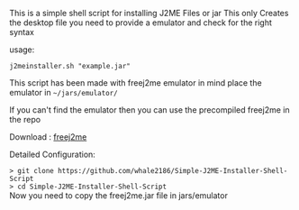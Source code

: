 This is a simple shell script for installing J2ME Files or jar 
This only Creates the desktop file you need to provide a emulator and check for the right syntax

usage:
```
j2meinstaller.sh "example.jar"
```
This script has been made with freej2me emulator in mind place the emulator in  `~/jars/emulator/`

If you can't find the emulator then you can use the precompiled freej2me in the repo

Download : [freej2me](https://github.com/whale2186/Simple-J2ME-Installer-Shell-Script/blob/main/freej2me.jar)

Detailed Configuration: 

`> git clone https://github.com/whale2186/Simple-J2ME-Installer-Shell-Script`  
`> cd Simple-J2ME-Installer-Shell-Script`  
Now you need to copy the freej2me.jar file in jars/emulator  
